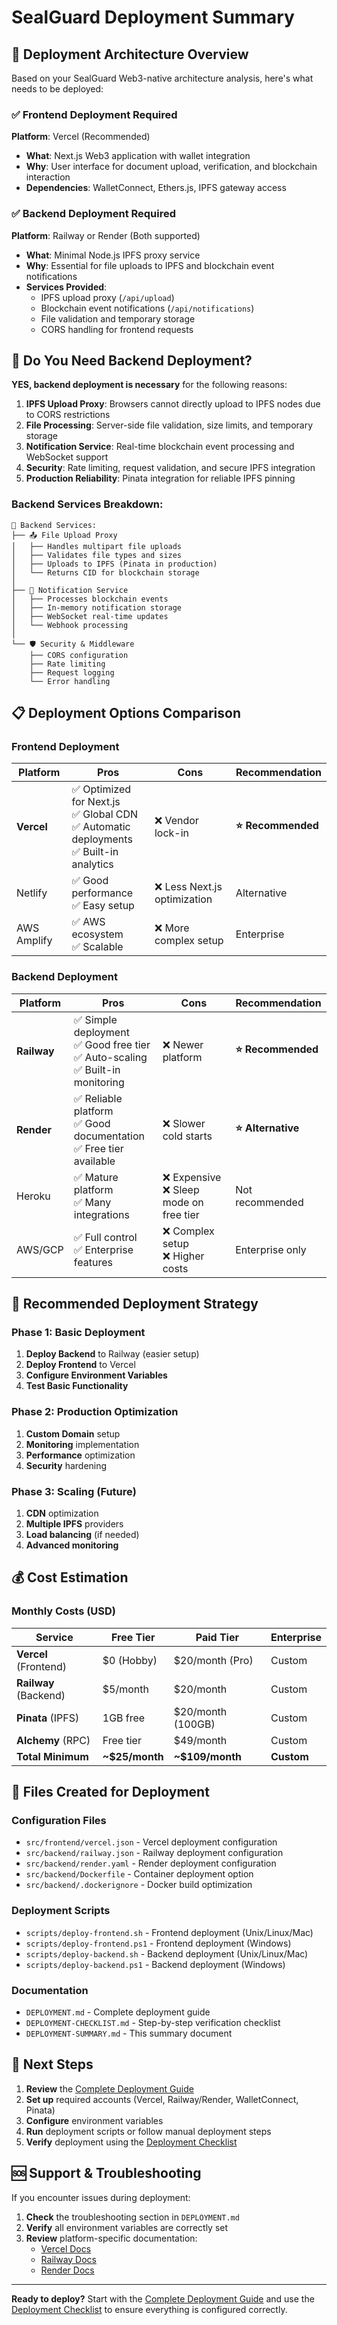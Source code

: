 # SealGuard Deployment Summary

## 🎯 Deployment Architecture Overview

Based on your SealGuard Web3-native architecture analysis, here's what needs to be deployed:

### ✅ **Frontend Deployment Required**
**Platform**: Vercel (Recommended)
- **What**: Next.js Web3 application with wallet integration
- **Why**: User interface for document upload, verification, and blockchain interaction
- **Dependencies**: WalletConnect, Ethers.js, IPFS gateway access

### ✅ **Backend Deployment Required**
**Platform**: Railway or Render (Both supported)
- **What**: Minimal Node.js IPFS proxy service
- **Why**: Essential for file uploads to IPFS and blockchain event notifications
- **Services Provided**:
  - IPFS upload proxy (`/api/upload`)
  - Blockchain event notifications (`/api/notifications`)
  - File validation and temporary storage
  - CORS handling for frontend requests

## 🤔 Do You Need Backend Deployment?

**YES, backend deployment is necessary** for the following reasons:

1. **IPFS Upload Proxy**: Browsers cannot directly upload to IPFS nodes due to CORS restrictions
2. **File Processing**: Server-side file validation, size limits, and temporary storage
3. **Notification Service**: Real-time blockchain event processing and WebSocket support
4. **Security**: Rate limiting, request validation, and secure IPFS integration
5. **Production Reliability**: Pinata integration for reliable IPFS pinning

### Backend Services Breakdown:

```
📁 Backend Services:
├── 📤 File Upload Proxy
│   ├── Handles multipart file uploads
│   ├── Validates file types and sizes
│   ├── Uploads to IPFS (Pinata in production)
│   └── Returns CID for blockchain storage
│
├── 🔔 Notification Service
│   ├── Processes blockchain events
│   ├── In-memory notification storage
│   ├── WebSocket real-time updates
│   └── Webhook processing
│
└── 🛡️ Security & Middleware
    ├── CORS configuration
    ├── Rate limiting
    ├── Request logging
    └── Error handling
```

## 📋 Deployment Options Comparison

### Frontend Deployment

| Platform | Pros | Cons | Recommendation |
|----------|------|------|----------------|
| **Vercel** | ✅ Optimized for Next.js<br>✅ Global CDN<br>✅ Automatic deployments<br>✅ Built-in analytics | ❌ Vendor lock-in | **⭐ Recommended** |
| Netlify | ✅ Good performance<br>✅ Easy setup | ❌ Less Next.js optimization | Alternative |
| AWS Amplify | ✅ AWS ecosystem<br>✅ Scalable | ❌ More complex setup | Enterprise |

### Backend Deployment

| Platform | Pros | Cons | Recommendation |
|----------|------|------|----------------|
| **Railway** | ✅ Simple deployment<br>✅ Good free tier<br>✅ Auto-scaling<br>✅ Built-in monitoring | ❌ Newer platform | **⭐ Recommended** |
| **Render** | ✅ Reliable platform<br>✅ Good documentation<br>✅ Free tier available | ❌ Slower cold starts | **⭐ Alternative** |
| Heroku | ✅ Mature platform<br>✅ Many integrations | ❌ Expensive<br>❌ Sleep mode on free tier | Not recommended |
| AWS/GCP | ✅ Full control<br>✅ Enterprise features | ❌ Complex setup<br>❌ Higher costs | Enterprise only |

## 🚀 Recommended Deployment Strategy

### Phase 1: Basic Deployment
1. **Deploy Backend** to Railway (easier setup)
2. **Deploy Frontend** to Vercel
3. **Configure Environment Variables**
4. **Test Basic Functionality**

### Phase 2: Production Optimization
1. **Custom Domain** setup
2. **Monitoring** implementation
3. **Performance** optimization
4. **Security** hardening

### Phase 3: Scaling (Future)
1. **CDN** optimization
2. **Multiple IPFS** providers
3. **Load balancing** (if needed)
4. **Advanced monitoring**

## 💰 Cost Estimation

### Monthly Costs (USD)

| Service | Free Tier | Paid Tier | Enterprise |
|---------|-----------|-----------|------------|
| **Vercel** (Frontend) | $0 (Hobby) | $20/month (Pro) | Custom |
| **Railway** (Backend) | $5/month | $20/month | Custom |
| **Pinata** (IPFS) | 1GB free | $20/month (100GB) | Custom |
| **Alchemy** (RPC) | Free tier | $49/month | Custom |
| **Total Minimum** | **~$25/month** | **~$109/month** | **Custom** |

## 🔧 Files Created for Deployment

### Configuration Files
- `src/frontend/vercel.json` - Vercel deployment configuration
- `src/backend/railway.json` - Railway deployment configuration
- `src/backend/render.yaml` - Render deployment configuration
- `src/backend/Dockerfile` - Container deployment option
- `src/backend/.dockerignore` - Docker build optimization

### Deployment Scripts
- `scripts/deploy-frontend.sh` - Frontend deployment (Unix/Linux/Mac)
- `scripts/deploy-frontend.ps1` - Frontend deployment (Windows)
- `scripts/deploy-backend.sh` - Backend deployment (Unix/Linux/Mac)
- `scripts/deploy-backend.ps1` - Backend deployment (Windows)

### Documentation
- `DEPLOYMENT.md` - Complete deployment guide
- `DEPLOYMENT-CHECKLIST.md` - Step-by-step verification checklist
- `DEPLOYMENT-SUMMARY.md` - This summary document

## 🎯 Next Steps

1. **Review** the [Complete Deployment Guide](./DEPLOYMENT.md)
2. **Set up** required accounts (Vercel, Railway/Render, WalletConnect, Pinata)
3. **Configure** environment variables
4. **Run** deployment scripts or follow manual deployment steps
5. **Verify** deployment using the [Deployment Checklist](./DEPLOYMENT-CHECKLIST.md)

## 🆘 Support & Troubleshooting

If you encounter issues during deployment:

1. **Check** the troubleshooting section in `DEPLOYMENT.md`
2. **Verify** all environment variables are correctly set
3. **Review** platform-specific documentation:
   - [Vercel Docs](https://vercel.com/docs)
   - [Railway Docs](https://docs.railway.app)
   - [Render Docs](https://render.com/docs)

---

**Ready to deploy?** Start with the [Complete Deployment Guide](./DEPLOYMENT.md) and use the [Deployment Checklist](./DEPLOYMENT-CHECKLIST.md) to ensure everything is configured correctly.